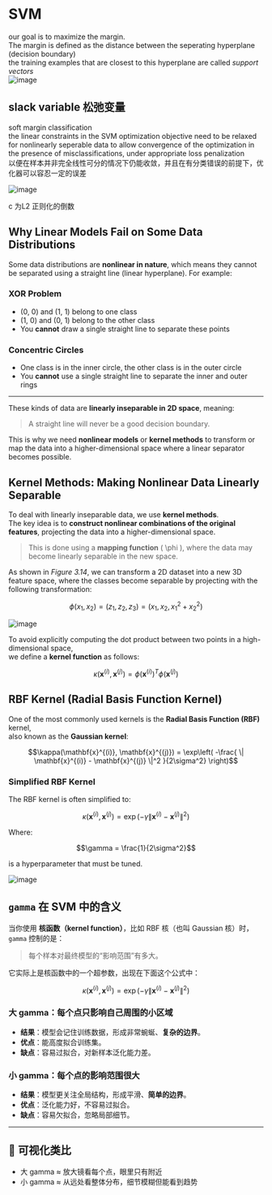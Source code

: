 # SVM 

our goal is to maximize the margin. <br> The margin is defined as the distance between the seperating hyperplane (decision boundary) <br> 
the training examples that are closest to this hyperplane are called *support vectors* <br> 
![image](https://github.com/user-attachments/assets/75503e38-2b99-4a7d-8925-36e4d686d2ec)

## slack variable 松弛变量
soft margin classification <br> 
the linear constraints in the SVM optimization objective need to be relaxed for nonlinearly seperable data to allow convergence of the optimization in the presence of misclassifications, under appropriate loss penalization <br> 
以便在样本并非完全线性可分的情况下仍能收敛，并且在有分类错误的前提下，优化器可以容忍一定的误差 <br> 

![image](https://github.com/user-attachments/assets/cef13db4-c19d-48f0-86d1-3c75ef71fc31)

c 为L2 正则化的倒数 <br> 


##  Why Linear Models Fail on Some Data Distributions

Some data distributions are **nonlinear in nature**, which means they cannot be separated using a straight line (linear hyperplane). For example:

###  XOR Problem

- (0, 0) and (1, 1) belong to one class  
- (1, 0) and (0, 1) belong to the other class  
-  You **cannot** draw a single straight line to separate these points

###  Concentric Circles

- One class is in the inner circle, the other class is in the outer circle  
-  You **cannot** use a single straight line to separate the inner and outer rings

---

These kinds of data are **linearly inseparable in 2D space**, meaning:
> A straight line will never be a good decision boundary.

This is why we need **nonlinear models** or **kernel methods** to transform or map the data into a higher-dimensional space where a linear separator becomes possible.

##  Kernel Methods: Making Nonlinear Data Linearly Separable

To deal with linearly inseparable data, we use **kernel methods**.  
The key idea is to **construct nonlinear combinations of the original features**, projecting the data into a higher-dimensional space.

> This is done using a **mapping function** \( \phi \), where the data may become linearly separable in the new space.

As shown in *Figure 3.14*, we can transform a 2D dataset into a new 3D feature space, where the classes become separable by projecting with the following transformation:

```math
\phi(x_1, x_2) = (z_1, z_2, z_3) = (x_1, x_2, x_1^2 + x_2^2)
```

![image](https://github.com/user-attachments/assets/d5a4b84f-5843-4f3a-a690-9c06402503d7)

To avoid explicitly computing the dot product between two points in a high-dimensional space,  
we define a **kernel function** as follows:

```math
\kappa(\mathbf{x}^{(i)}, \mathbf{x}^{(j)}) = \phi(\mathbf{x}^{(i)})^T \phi(\mathbf{x}^{(j)})
```


## RBF Kernel (Radial Basis Function Kernel)

One of the most commonly used kernels is the **Radial Basis Function (RBF)** kernel,  
also known as the **Gaussian kernel**:

```math
\kappa(\mathbf{x}^{(i)}, \mathbf{x}^{(j)}) = \exp\left( -\frac{ \| \mathbf{x}^{(i)} - \mathbf{x}^{(j)} \|^2 }{2\sigma^2} \right)
```

### Simplified RBF Kernel

The RBF kernel is often simplified to:

```math
\kappa(\mathbf{x}^{(i)}, \mathbf{x}^{(j)}) = \exp\left( -\gamma \| \mathbf{x}^{(i)} - \mathbf{x}^{(j)} \|^2 \right)
```

Where:

```math
\gamma = \frac{1}{2\sigma^2}
```
is a hyperparameter that must be tuned. <br> 


![image](https://github.com/user-attachments/assets/fb2c8ba6-8430-4dcc-848f-f32675274a26)


##  `gamma` 在 SVM 中的含义

当你使用 **核函数（kernel function）**，比如 RBF 核（也叫 Gaussian 核）时，`gamma` 控制的是：

> 每个样本对最终模型的“影响范围”有多大。

它实际上是核函数中的一个超参数，出现在下面这个公式中：

$$
\kappa(\mathbf{x}^{(i)}, \mathbf{x}^{(j)}) = \exp\left( -\gamma \|\mathbf{x}^{(i)} - \mathbf{x}^{(j)}\|^2 \right)
$$


###  大 gamma：**每个点只影响自己周围的小区域**
- **结果**：模型会记住训练数据，形成非常蜿蜒、**复杂的边界**。
- **优点**：能高度拟合训练集。
- **缺点**：容易过拟合，对新样本泛化能力差。

###  小 gamma：**每个点的影响范围很大**
- **结果**：模型更关注全局结构，形成平滑、**简单的边界**。
- **优点**：泛化能力好，不容易过拟合。
- **缺点**：容易欠拟合，忽略局部细节。

---

## 🎨 可视化类比

- 大 gamma ≈ 放大镜看每个点，眼里只有附近  
- 小 gamma ≈ 从远处看整体分布，细节模糊但能看到趋势
